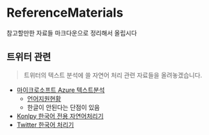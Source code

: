 # ReferenceMaterials
참고할만한 자료들 마크다운으로 정리해서 올립시다

## 트위터 관련
> 트위터의 텍스트 분석에 쓸 자연어 처리 관련 자료들을 올려놓겠습니다.
- [마이크로소프트 Azure 텍스트분석](https://docs.microsoft.com/ko-kr/azure/cognitive-services/text-analytics/language-support)
  - [언어지원현황](https://docs.microsoft.com/ko-kr/azure/cognitive-services/text-analytics/language-support)
  - 한글이 안된다는 단점이 있음
- [Konlpy 한국어 전용 자연어처리기](https://konlpy-ko.readthedocs.io/ko/v0.4.3/)
- [Twitter 한국어 처리기](https://github.com/twitter/twitter-korean-text)
